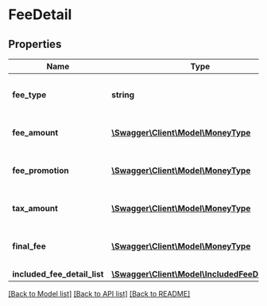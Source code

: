 # FeeDetail

## Properties
Name | Type | Description | Notes
------------ | ------------- | ------------- | -------------
**fee_type** | **string** | The type of fee charged to a seller. | 
**fee_amount** | [**\Swagger\Client\Model\MoneyType**](MoneyType.md) | The amount charged for a given fee. | 
**fee_promotion** | [**\Swagger\Client\Model\MoneyType**](MoneyType.md) | The promotion amount for a given fee. | [optional] 
**tax_amount** | [**\Swagger\Client\Model\MoneyType**](MoneyType.md) | The tax amount for a given fee. | [optional] 
**final_fee** | [**\Swagger\Client\Model\MoneyType**](MoneyType.md) | The final fee amount for a given fee. | 
**included_fee_detail_list** | [**\Swagger\Client\Model\IncludedFeeDetailList**](IncludedFeeDetailList.md) |  | [optional] 

[[Back to Model list]](../README.md#documentation-for-models) [[Back to API list]](../README.md#documentation-for-api-endpoints) [[Back to README]](../README.md)


